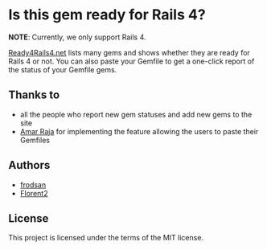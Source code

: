 # Is this gem ready for Rails 4?

**NOTE**: Currently, we only support Rails 4.

[Ready4Rails4.net](http://www.ready4rails4.net) lists many gems and shows whether they are ready
for Rails 4 or not. You can also paste your Gemfile to get a one-click report
of the status of your Gemfile gems.

## Thanks to

* all the people who report new gem statuses and add new gems to the site
* [Amar Raja](https://github.com/amarraja) for implementing the feature allowing the users to paste their Gemfiles

## Authors

* [frodsan](https://github.com/frodsan)
* [Florent2](https://github.com/Florent2)

## License

This project is licensed under the terms of the MIT license.
